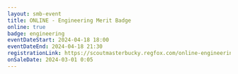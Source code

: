 ```yaml
---
layout: smb-event
title: ONLINE - Engineering Merit Badge
online: true
badge: engineering
eventDateStart: 2024-04-18 18:00
eventDateEnd: 2024-04-18 21:30
registrationLink: https://scoutmasterbucky.regfox.com/online-engineering-merit-badge-2024-04-18pm
onSaleDate: 2024-03-01 0:05
---
```

